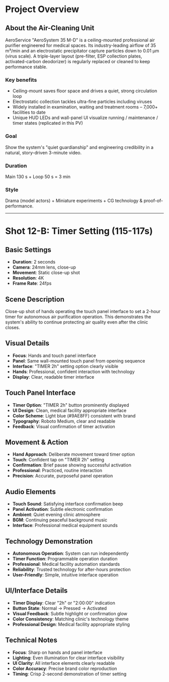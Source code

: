 # Project Overview

## About the Air-Cleaning Unit
AeroService "AeroSystem 35 M-D" is a ceiling-mounted professional air purifier engineered for medical spaces.
Its industry-leading airflow of 35 m³/min and an electrostatic precipitator capture particles down to 0.01 µm (virus scale). A triple-layer layout (pre-filter, ESP collection plates, activated-carbon deodorizer) is regularly replaced or cleaned to keep performance stable.

### Key benefits
- Ceiling-mount saves floor space and drives a quiet, strong circulation loop
- Electrostatic collection tackles ultra-fine particles including viruses
- Widely installed in examination, waiting and treatment rooms – 7,000+ facilities to date
- Unique HUD LEDs and wall-panel UI visualize running / maintenance / timer states (replicated in this PV)

### Goal
Show the system's "quiet guardianship" and engineering credibility in a natural, story-driven 3-minute video.

### Duration
Main 130 s + Loop 50 s = 3 min

### Style
Drama (model actors) + Miniature experiments + CG technology & proof-of-performance.

---

# Shot 12-B: Timer Setting (115-117s)

## Basic Settings
- **Duration**: 2 seconds
- **Camera**: 24mm lens, close-up
- **Movement**: Static close-up shot
- **Resolution**: 4K
- **Frame Rate**: 24fps

## Scene Description
Close-up shot of hands operating the touch panel interface to set a 2-hour timer for autonomous air purification operation. This demonstrates the system's ability to continue protecting air quality even after the clinic closes.

## Visual Details
- **Focus**: Hands and touch panel interface
- **Panel**: Same wall-mounted touch panel from opening sequence
- **Interface**: "TIMER 2h" setting option clearly visible
- **Hands**: Professional, confident interaction with technology
- **Display**: Clear, readable timer interface

## Touch Panel Interface
- **Timer Option**: "TIMER 2h" button prominently displayed
- **UI Design**: Clean, medical facility appropriate interface
- **Color Scheme**: Light blue (#9AE8FF) consistent with brand
- **Typography**: Roboto Medium, clear and readable
- **Feedback**: Visual confirmation of timer activation

## Movement & Action
- **Hand Approach**: Deliberate movement toward timer option
- **Touch**: Confident tap on "TIMER 2h" setting
- **Confirmation**: Brief pause showing successful activation
- **Professional**: Practiced, routine interaction
- **Precision**: Accurate, purposeful panel operation

## Audio Elements
- **Touch Sound**: Satisfying interface confirmation beep
- **Panel Activation**: Subtle electronic confirmation
- **Ambient**: Quiet evening clinic atmosphere
- **BGM**: Continuing peaceful background music
- **Interface**: Professional medical equipment sounds

## Technology Demonstration
- **Autonomous Operation**: System can run independently
- **Timer Function**: Programmable operation duration
- **Professional**: Medical facility automation standards
- **Reliability**: Trusted technology for after-hours protection
- **User-Friendly**: Simple, intuitive interface operation

## UI/Interface Details
- **Timer Display**: Clear "2h" or "2:00:00" indication
- **Button State**: Normal → Pressed → Activated
- **Visual Feedback**: Subtle highlight or confirmation glow
- **Color Consistency**: Matching clinic's technology theme
- **Professional Design**: Medical facility appropriate styling

## Technical Notes
- **Focus**: Sharp on hands and panel interface
- **Lighting**: Even illumination for clear interface visibility
- **UI Clarity**: All interface elements clearly readable
- **Color Accuracy**: Precise brand color reproduction
- **Timing**: Crisp 2-second demonstration of timer setting 